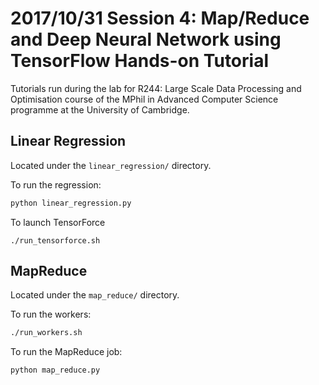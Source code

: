 # 2017/10/31 Session 4: Map/Reduce and Deep Neural Network using TensorFlow Hands-on Tutorial

Tutorials run during the lab for R244: Large Scale Data Processing and Optimisation course of the MPhil in Advanced Computer Science programme at the University of Cambridge.

## Linear Regression

Located under the `linear_regression/` directory.

To run the regression:
```bash
python linear_regression.py
```

To launch TensorForce
```
./run_tensorforce.sh
```

## MapReduce

Located under the `map_reduce/` directory.

To run the workers:
```bash
./run_workers.sh
```

To run the MapReduce job:

```
python map_reduce.py
```
